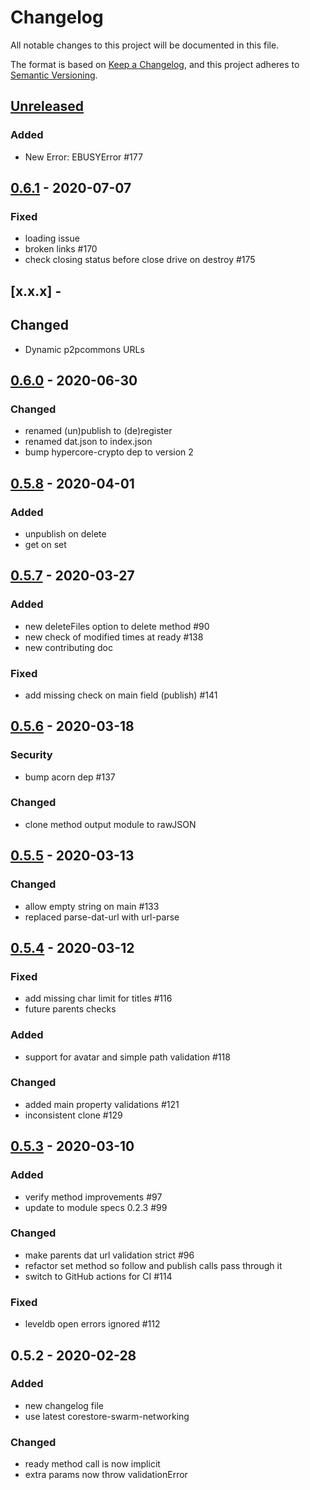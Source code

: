 # Changelog
All notable changes to this project will be documented in this file.

The format is based on [Keep a Changelog](https://keepachangelog.com/en/1.0.0/),
and this project adheres to [Semantic Versioning](https://semver.org/spec/v2.0.0.html).

## [Unreleased]
### Added
- New Error: EBUSYError #177

## [0.6.1] - 2020-07-07
### Fixed
- loading issue
- broken links #170
- check closing status before close drive on destroy #175

## [x.x.x] - 
## Changed
- Dynamic p2pcommons URLs

## [0.6.0] - 2020-06-30
### Changed
- renamed (un)publish to (de)register
- renamed dat.json to index.json
- bump hypercore-crypto dep to version 2

## [0.5.8] - 2020-04-01
### Added
- unpublish on delete
- get on set

## [0.5.7] - 2020-03-27
### Added
- new deleteFiles option to delete method #90
- new check of modified times at ready #138
- new contributing doc

### Fixed
- add missing check on main field (publish) #141

## [0.5.6] - 2020-03-18
### Security
- bump acorn dep #137

### Changed
- clone method output module to rawJSON

## [0.5.5] - 2020-03-13
### Changed
- allow empty string on main #133
- replaced parse-dat-url with url-parse

## [0.5.4] - 2020-03-12
### Fixed
- add missing char limit for titles #116
- future parents checks

### Added
- support for avatar and simple path validation #118

### Changed
- added main property validations #121
- inconsistent clone #129

## [0.5.3] - 2020-03-10
### Added
- verify method improvements #97
- update to module specs 0.2.3 #99

### Changed
- make parents dat url validation strict #96
- refactor set method so follow and publish calls pass through it
- switch to GitHub actions for CI #114

### Fixed
- leveldb open errors ignored #112

## 0.5.2 - 2020-02-28
### Added
- new changelog file
- use latest corestore-swarm-networking

### Changed
- ready method call is now implicit
- extra params now throw validationError

[Unreleased]: https://github.com/p2pcommons/sdk-js/compare/v0.6.1...HEAD
[0.6.1]: https://github.com/p2pcommons/sdk-js/compare/v0.6.0...v0.6.1
[0.6.0]: https://github.com/p2pcommons/sdk-js/compare/v0.5.8...v0.6.0
[0.5.8]: https://github.com/p2pcommons/sdk-js/compare/v0.5.7...v0.5.8
[0.5.7]: https://github.com/p2pcommons/sdk-js/compare/v0.5.6...v0.5.7
[0.5.6]: https://github.com/p2pcommons/sdk-js/compare/v0.5.5...v0.5.6
[0.5.5]: https://github.com/p2pcommons/sdk-js/compare/v0.5.4...v0.5.5
[0.5.4]: https://github.com/p2pcommons/sdk-js/compare/v0.5.3...v0.5.4
[0.5.3]: https://github.com/p2pcommons/sdk-js/compare/v0.5.2...v0.5.3
